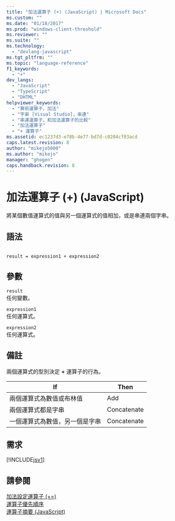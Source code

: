 ```yaml
---
title: "加法運算子 (+) (JavaScript) | Microsoft Docs"
ms.custom: ""
ms.date: "01/18/2017"
ms.prod: "windows-client-threshold"
ms.reviewer: ""
ms.suite: ""
ms.technology: 
  - "devlang-javascript"
ms.tgt_pltfrm: ""
ms.topic: "language-reference"
f1_keywords: 
  - "+"
dev_langs: 
  - "JavaScript"
  - "TypeScript"
  - "DHTML"
helpviewer_keywords: 
  - "算術運算子，加法"
  - "字串 [Visual Studio]，串連"
  - "串連運算子，和加法運算子的比較"
  - "加法運算子"
  - "+ 運算子"
ms.assetid: ec1237d3-e78b-4e77-bd7d-c0204cf03acd
caps.latest.revision: 8
author: "mikejo5000"
ms.author: "mikejo"
manager: "ghogen"
caps.handback.revision: 8
---
```

# 加法運算子 (+) (JavaScript)
將某個數值運算式的值與另一個運算式的值相加，或是串連兩個字串。  
  
## 語法  
  
```  
  
result = expression1 + expression2  
```  
  
## 參數  
 `result`  
 任何變數。  
  
 `expression1`  
 任何運算式。  
  
 `expression2`  
 任何運算式。  
  
## 備註  
 兩個運算式的型別決定 **\+** 運算子的行為。  
  
|If|Then|  
|--------|----------|  
|兩個運算式為數值或布林值|Add|  
|兩個運算式都是字串|Concatenate|  
|一個運算式為數值，另一個是字串|Concatenate|  
  
## 需求  
 [!INCLUDE[jsv1](../../javascript/misc/includes/jsv1-md.md)]  
  
## 請參閱  
 [加法設定運算子 \(\+\=\)](../../javascript/reference/addition-assignment-operator-decrement-equal-javascript.md)   
 [運算子優先順序](../../javascript/operator-subtractprecedence-javascript.md)   
 [運算子摘要 \(JavaScript\)](../../javascript/misc/operator-subtractsummary-javascript.md)